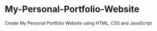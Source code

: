 # My-Personal-Portfolio-Website
Create My Personal Portfolio Website using HTML, CSS and JavaScript
